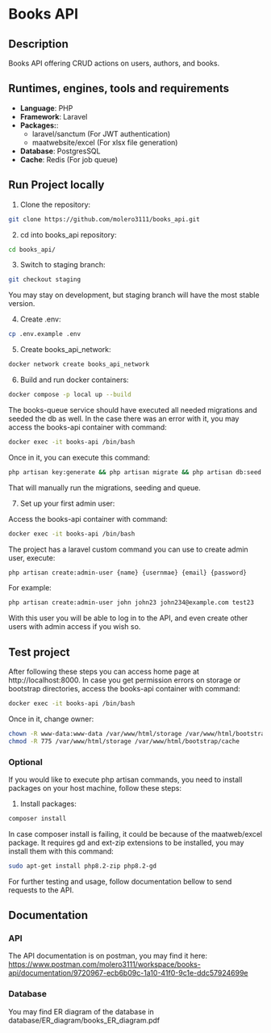 # Books API

## Description

Books API offering CRUD actions on users, authors, and books.

##  Runtimes, engines, tools and requirements

- **Language**: PHP
- **Framework**: Laravel
- **Packages:**: 
    - laravel/sanctum (For JWT authentication)
    - maatwebsite/excel (For xlsx file generation)
- **Database**: PostgresSQL
- **Cache**: Redis (For job queue)

## Run Project locally

1. Clone the repository:

```bash
git clone https://github.com/molero3111/books_api.git
```

2. cd into books_api repository:

```bash
cd books_api/
```

3. Switch to staging branch:
```bash
git checkout staging
```
You may stay on development, but staging branch will have the most stable version.

4. Create .env:

```bash
cp .env.example .env
```

5. Create books_api_network:

```bash
docker network create books_api_network
```

6. Build and run docker containers:

```bash
docker compose -p local up --build
```

The books-queue service should have executed all needed migrations and seeded the db as well.
In the case there was an error with it, you may access the books-api container with command: 
```bash
docker exec -it books-api /bin/bash
```

Once in it, you can execute this command: 
```bash
php artisan key:generate && php artisan migrate && php artisan db:seed && php artisan queue:work
```
That will manually run the migrations, seeding and queue.

7. Set up your first admin user:

Access the books-api container with command:
```bash
docker exec -it books-api /bin/bash
```
The project has a laravel custom command you can use to create admin user, execute: 
```bash
php artisan create:admin-user {name} {usernmae} {email} {password}
```
For example: 
```bash
php artisan create:admin-user john john23 john234@example.com test23
```

With this user you will be able to log in to the API, and even create other users with admin access if you wish so.

## Test project

After following these steps you can access home page at http://localhost:8000. 
In case you get permission errors on storage or bootstrap directories, access the books-api
container with command:

```bash
docker exec -it books-api /bin/bash
```

Once in it, change owner: 
```bash
chown -R www-data:www-data /var/www/html/storage /var/www/html/bootstrap/cache
chmod -R 775 /var/www/html/storage /var/www/html/bootstrap/cache
```

### Optional

If you would like to execute php artisan commands, you need to install packages on your host machine, follow these steps: 

1. Install packages:

```bash
composer install
```

In case composer install is failing, it could be because of the maatweb/excel package.
It requires gd and ext-zip extensions to be installed, you may install them with this command:

```bash
sudo apt-get install php8.2-zip php8.2-gd
```

For further testing and usage, follow documentation bellow to send requests to the API.

## Documentation

### API
The API documentation is on postman, you may find it here: 
https://www.postman.com/molero3111/workspace/books-api/documentation/9720967-ecb6b09c-1a10-41f0-9c1e-ddc57924699e

### Database
You may find ER diagram of the database in database/ER_diagram/books_ER_diagram.pdf
